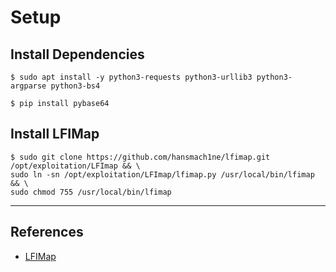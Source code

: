 # Setup

## Install Dependencies

```
$ sudo apt install -y python3-requests python3-urllib3 python3-argparse python3-bs4

$ pip install pybase64
```

## Install LFIMap

```
$ sudo git clone https://github.com/hansmach1ne/lfimap.git /opt/exploitation/LFImap && \
sudo ln -sn /opt/exploitation/LFImap/lfimap.py /usr/local/bin/lfimap && \
sudo chmod 755 /usr/local/bin/lfimap
```

---
## References

- [LFIMap](https://github.com/hansmach1ne/lfimap)